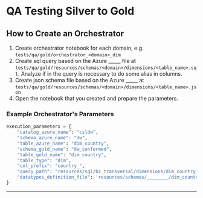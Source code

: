 # QA Testing Silver to Gold
## How to Create an Orchestrator
1. Create orchestrator notebook for each domain, e.g. `tests/qa/gold/orchestrator_<domain>_dim`
2. Create sql query based on the Azure _____ file at `tests/qa/gold/resources/schemas/<domain>/dimensions/<table_name>.sql`. Analyze if in the query is necessary to do some alias in columns.
3. Create json schema file based on the Azure _____ at `tests/qa/gold/resources/schemas/<domain>/dimensions/<table_name>.json`
3. Open the notebook that you created and prepare the parameters.

### Example Orchestrator's Parameters
```python
execution_parameters = {
    "catalog_azure_name": "csldw",
    "schema_azure_name": "dw",
    "table_azure_name": "dim_country",
    "schema_gold_name": "dw_conformed",
    "table_gold_name": "dim_country",
    "table_type": "dim",
    "col_prefix": "country_",
    "query_path": "resources/sql/bi_transversal/dimensions/dim_country.sql",
    "datatypes_definition_file": 'resources/schemas/________/dim_country.json',
}
```

<!-- ## Data Tests
For each table are execute these data tests:
```
################### GREAT EXPECTATIONS FAILED! ##################
expect_column_unique_value_count_to_be_between               True
expect_column_to_exist                                       True
expect_column_same_scale                                     True
expect_same_content_rows                                     True
expect_column_same_sqlserver_datatype                        True
expect_column_same_encoding                                  True
expect_column_values_to_be_of_type                           True
expect_table_column_count_to_equal                           True
expect_column_values_to_not_be_null                          True
expect_column_values_to_be_in_set                            True
expect_corresponding_dims                                    False
expect_column_same_precision                                 True
expect_column_same_datetime_precision                        True
expect_column_same_character_maximum_length                  True
expect_table_row_count_to_equal                              True
#################################################################
```
This log is show in orchestrators notebooks.

### Expect equal count by rows
- **What this test do?** This test verifies whether the row count in the observed dataset matches the expected dataset.
- **Expectation's name**: `expect_table_row_count_to_equal`
- [Documentation of expectation](https://greatexpectations.io/expectations/expect_table_row_count_to_equal?filterType=Backend%20support&gotoPage=undefined&showFilters=true&viewType=Completeness&subFilterValues=spark)
- **Type of tables that this test is executed**: fact and dim

### Expect equal count by columns
- **What this test do?** This data test is designed to verify whether the column count of an observed DataFrame (`df_observed`) matches the expected column count of another DataFrame (`df_expected`).
- **Expectation's name**: `expect_table_column_count_to_equal`
- [Documentation of expectation](https://greatexpectations.io/expectations/expect_table_column_count_to_equal?filterType=Backend%20support&gotoPage=undefined&showFilters=true&viewType=Completeness&subFilterValues=spark)
- **Type of tables that this test is executed**: fact and dim

### Expect column exists
- **What this test do?** Loop through each column name in the DataFrame and create an expectation for its existence.
- **Expectation's name**: `expect_column_to_exist`
- [Documentation of expectation](https://greatexpectations.io/expectations/expect_column_to_exist?filterType=Backend%20support&gotoPage=undefined&showFilters=true&viewType=Completeness&subFilterValues=spark)
- **Type of tables that this test is executed**: fact and dim
- **Columns**: `df_expected.columns`

### Expect same type (Spark)
- **What this test do?** Expect a column to contain values of a specified data type.
- **Expectation's name**: `expect_column_values_to_be_of_type`
- [Documentation of expectation](https://greatexpectations.io/expectations/expect_column_values_to_be_of_type?filterType=Backend%20support&gotoPage=undefined&showFilters=true&viewType=Completeness&subFilterValues=spark)
- **Type of tables that this test is executed**: fact and dim
- **Columns**: `list_col_names_target` and `list_col_types_target` -->

<!-- ### Expect column not be null
- **What this test do?** Expect the column values to not be null.
- **Expectation's name**: `expect_column_values_to_not_be_null`
- [Documentation of expectation](https://greatexpectations.io/expectations/expect_column_values_to_not_be_null?filterType=Backend%20support&gotoPage=undefined&showFilters=true&viewType=Completeness&subFilterValues=spark)
- **Type of tables that this test is executed**: fact and dim
- **Columns**: `list_cols_not_be_null`

### Expect same total unique count values rows per columns
- **What this test do?** This data test verify the uniqueness of values in specific columns of the data. It aims to ensure that the number of unique values observed in a column matches the number of unique values expected in that column.
- **Expectation's name**: `expect_column_unique_value_count_to_be_between`
- [Documentation of expectation](https://greatexpectations.io/expectations/expect_column_unique_value_count_to_be_between?filterType=Backend%20support&gotoPage=undefined&showFilters=true&viewType=Completeness&subFilterValues=spark)
- **Type of tables that this test is executed**: fact and dim
- **Columns**: `list_business_cols`
- **NOTES**: 
  - Great Expectations doesn't have a specific expectations to do this (08/2023). We use `expect_column_unique_value_count_to_be_between` and do a workaround to perform the test.

### Expect exists referential integrity between fact and dim
- **What this test do?** This test checks the referential integrity between a fact table and its associated dimension values. It ensures that values in the specified fact table column are within the expected set of dimension values.
- **Expectation's name**: `expect_column_values_to_be_in_set`
- [Documentation of expectation](https://greatexpectations.io/expectations/expect_column_values_to_be_in_set?filterType=Backend%20support&gotoPage=undefined&showFilters=true&viewType=Completeness&subFilterValues=spark)
- **Type of tables that this test is executed**: fact
- **Columns**: `list_fact_sk`, `list_dim_pk` and `lists_dim_values`
- **NOTES**: 
  - The test is executed by checking the referential integrity of the fact table.
  - To perform this test is necessary to validate that constraints (Surrogate Keys) exists.
  - It is requires a map between names of fact SK and dim PK. Example:
  ```python
        +---------------+--------------------+--------------------+
        |         dim_pk|             fact_sk|          dim_values|
        +---------------+--------------------+--------------------+
        |ACCT_PROJECT_SK|_________________...|[31, 85, 65, 53, ...|
        |    DIVISION_SK|_________________...|[-1, 1, 6, 3, 5, ...|
        ...
        +---------------+--------------------+--------------------+
  ```
  - In summary, we generate a collection with every distinct PK from dim table and check if all values from fact SK is contained in this collection. If a value only exists in SK fact table we have an orphaned value.
  - Great Expectations doesn't have a specific expectations to do this (08/2023). We use `expect_column_values_to_be_in_set` and do a workaround to perform the test.
- Example:

![dim_ref_integraty_fact](images/referential_integraty_great_exp-fact.png)

![dim_ref_integraty](images/referential_integraty_great_exp.png)

### Expect Corresponding Dimensions with Measures
- **What this test do?** Check the measures with corresponding dims business key column(s) for each involved dimensions.
- **Expectation's name**: `expect_same_content_rows`
- **Type of tables that this test is executed**: fact
- **The requires of this test**: *"So...other than the Readme file to make sure to mention that you guys are truly covering the SQL datatypes comparisons checks, we have noticed that the measures have to be tested *with corresponding dimensions business key column(s), for each involved dimensions* Ex.: with Account_Code for Dim_Account and not Account_SK.If you have a or some doubts about any business column(s) for a specific DIMension, we would have to check and confirm first together the one(s) that we have the most unique / distinct ( most of the time none NuLL ) values which is not a surrogate_key : as Account_Code."*

### Expect content row match
- **What this test do?** Check if the row content are equal (just business columns)
- **Expectation's name**: `expect_same_content_rows`
- **Type of tables that this test is executed**: fact and dim
- **Output msg example**: `The content rows match. Checked 9213 rows. | Checked for these cols: ['ACCOUNT_CODE', 'LEDGER_CODE', 'CURRENCY_CODE', 'CURRENCY_NAME', 'COST_CENTER_CODE']`

### Expect sqlserver datatype match
- **What this test do?** This test check in both enviroment the column: `DATETIME_PRECISION` from INFORMATION_SCHEMA table if the property are equal.
- **Expectation's name**: `expect_column_same_sqlserver_datatype`
- **Type of tables that this test is executed**: fact and dim
- **Output msg example**: `The data types match in both environments. Verified for these cols: ['FACCT_ACCTD_CR_AMOUNT', 'FACCT_ACCTD_DR_AMOUNT']`
- **NOTES**
  - If execute for fact tables, this test only test fact columns. Example: `['FACCT_ACCOUNT_SK', 'FACCT_LEDGER_SK', 'FACCT_CURRENCY_SK', 'ETL_CREATED_DATE', 'ETL_CREATED_PROCESS_ID']` here we have every columns that exists in fact table but dimensions columns that exists in this query fact will not test.

### Expect column same character maximum length
- **What this test do?** This test check in both enviroment the column: `CHARACTER_MAXIMUM_LENGTH` from INFORMATION_SCHEMA table if the property are equal.
- **Expectation's name**: `expect_column_same_character_maximum_length`
- **Type of tables that this test is executed**: fact and dim
- **Output msg example**: `The same_character_maximum_length match in both environments. Verified for these cols: ['FACCT_ACCTD_CR_AMOUNT', 'FACCT_ACCTD_DR_AMOUNT']`
- **NOTES**: 
  - This validation is only executed if the row at INFORMATION_SCHEMA is not null
  - If every columns doesn't have this property, the test will send: `This property is empty for all columns. Test skipped.`

### Expect column same precision
- **What this test do?** This test check in both enviroment the column: `NUMERIC_PRECISION` from INFORMATION_SCHEMA table if the property are equal.
- **Expectation's name**: `expect_column_same_precision`
- **Type of tables that this test is executed**: fact and dim
- **Output msg example**: `All columns have matching numeric precisions. Verified for these cols: ['FACCT_ACCTD_CR_AMOUNT', 'FACCT_ACCTD_DR_AMOUNT']`
- **NOTES**: 
  - This validation is only executed if the row at INFORMATION_SCHEMA is not null
  - If every columns doesn't have this property, the test will send: `This property is empty for all columns. Test skipped.`

### Expect column same scale
- **What this test do?** This test check in both enviroment the column: `NUMERIC_SCALE` from INFORMATION_SCHEMA table if the property are equal.
- **Expectation's name**: `expect_column_same_scale`
- **Type of tables that this test is executed**: fact and dim
- **Output msg example**: `All columns have matching numeric scales. Verified for these cols: ['FACCT_ACCTD_CR_AMOUNT', 'FACCT_ACCTD_DR_AMOUNT']`
- **NOTES**: 
  - This validation is only executed if the row at INFORMATION_SCHEMA is not null
  - If every columns doesn't have this property, the test will send: `This property is empty for all columns. Test skipped.`

### Expect column same datetime_precision
- **What this test do?** This test check in both enviroment the column: `DATETIME_PRECISION` from INFORMATION_SCHEMA table if the property are equal.
- **Expectation's name**: `expect_column_same_datetime_precision`
- **Type of tables that this test is executed**: fact and dim
- **Output msg example**: `All columns have matching datetime precision. Verified for these cols: ['FACCT_ACCTD_CR_AMOUNT', 'FACCT_ACCTD_DR_AMOUNT']`
- **NOTES**: 
  - This validation is only executed if the row at INFORMATION_SCHEMA is not null
  - If every columns doesn't have this property, the test will send: `This property is empty for all columns. Test skipped.`

### Expect column same encoding
- **What this test do?** This test check in both enviroment the column: `COLLATION_NAME` from INFORMATION_SCHEMA table if the property are equal.
- **Expectation's name**: `expect_column_same_encoding`
- **Type of tables that this test is executed**: fact and dim
- **Output msg example**: `All columns have matching encodings. Verified for these cols: ['FACCT_ACCTD_CR_AMOUNT', 'FACCT_ACCTD_DR_AMOUNT']`
- **NOTES**: 
  - This validation is only executed if the row at INFORMATION_SCHEMA is not null
  - If every columns doesn't have this property, the test will send: `This property is empty for all columns. Test skipped.` -->

---
